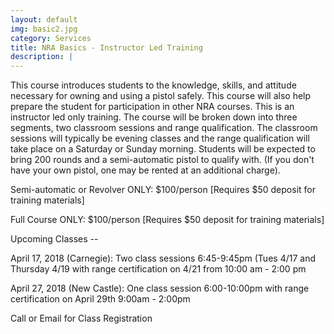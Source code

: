 ```yaml
---
layout: default
img: basic2.jpg
category: Services
title: NRA Basics - Instructor Led Training
description: |
---
```

This course introduces students to the knowledge, skills, and attitude necessary for owning and using a pistol safely. This course will also help prepare the student for participation in other NRA courses. This is an instructor led only training. The course will be broken down into three segments, two classroom sessions and range qualification.  The classroom sessions will typically be evening classes and the range qualification will take place on a Saturday or Sunday morning.  Students will be expected to bring 200 rounds and a semi-automatic pistol to qualify with. (If you don't have your own pistol, one may be rented at an additional charge).  

     
Semi-automatic or Revolver ONLY: $100/person [Requires $50 deposit for training materials]

Full Course ONLY:  $100/person  [Requires $50 deposit for training materials]



Upcoming Classes -- 

April 17, 2018 (Carnegie): Two class sessions 6:45-9:45pm (Tues 4/17 and Thursday 4/19 with 
range certification on 4/21 from 10:00 am - 2:00 pm  

April 27, 2018 (New Castle): One class session 6:00-10:00pm with range certification on April 29th 9:00am - 2:00pm


Call or Email for Class Registration
